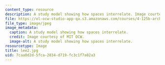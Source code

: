 ```yaml
---
content_type: resource
description: A study model showing how spaces interrelate. Image courtesy of MIT OCW.
file: https://ol-ocw-studio-app-qa.s3.amazonaws.com/courses/4-125b-architecture-studio-building-in-landscapes-fall-2005/7caa0d2d5fca2034d719fc3c1f7a02a3_lee2.jpg
file_type: image/jpeg
image_metadata:
  caption: A study model showing how spaces interrelate.
  credit: Image courtesy of MIT OCW.
  image-alt: A study model showing how spaces interrelate.
resourcetype: Image
title: lee2.jpg
uid: 7caa0d2d-5fca-2034-d719-fc3c1f7a02a3
---
```

